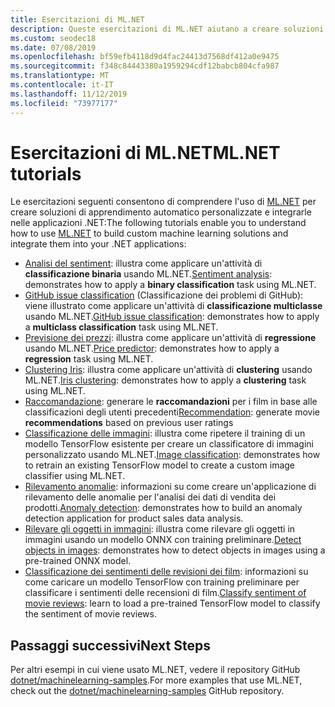 ```yaml
---
title: Esercitazioni di ML.NET
description: Queste esercitazioni di ML.NET aiutano a creare soluzioni di intelligenza artificiale personalizzate e a integrarle nelle applicazioni .NET.
ms.custom: seodec18
ms.date: 07/08/2019
ms.openlocfilehash: bf59efb4118d9d4fac24413d7568df412a0e9475
ms.sourcegitcommit: f348c84443380a1959294cdf12babcb804cfa987
ms.translationtype: MT
ms.contentlocale: it-IT
ms.lasthandoff: 11/12/2019
ms.locfileid: "73977177"
---
```

# <a name="mlnet-tutorials"></a><span data-ttu-id="5ceda-103">Esercitazioni di ML.NET</span><span class="sxs-lookup"><span data-stu-id="5ceda-103">ML.NET tutorials</span></span>

<span data-ttu-id="5ceda-104">Le esercitazioni seguenti consentono di comprendere l'uso di [ML.NET](../index.yml) per creare soluzioni di apprendimento automatico personalizzate e integrarle nelle applicazioni .NET:</span><span class="sxs-lookup"><span data-stu-id="5ceda-104">The following tutorials enable you to understand how to use [ML.NET](../index.yml) to build custom machine learning solutions and integrate them into your .NET applications:</span></span>

- <span data-ttu-id="5ceda-105">[Analisi del sentiment](sentiment-analysis.md): illustra come applicare un'attività di **classificazione binaria** usando ML.NET.</span><span class="sxs-lookup"><span data-stu-id="5ceda-105">[Sentiment analysis](sentiment-analysis.md): demonstrates how to apply a **binary classification** task using ML.NET.</span></span>
- <span data-ttu-id="5ceda-106">[GitHub issue classification](github-issue-classification.md) (Classificazione dei problemi di GitHub): viene illustrato come applicare un'attività di **classificazione multiclasse** usando ML.NET.</span><span class="sxs-lookup"><span data-stu-id="5ceda-106">[GitHub issue classification](github-issue-classification.md): demonstrates how to apply a **multiclass classification** task using ML.NET.</span></span>
- <span data-ttu-id="5ceda-107">[Previsione dei prezzi](predict-prices.md): illustra come applicare un'attività di **regressione** usando ML.NET.</span><span class="sxs-lookup"><span data-stu-id="5ceda-107">[Price predictor](predict-prices.md): demonstrates how to apply a **regression** task using ML.NET.</span></span>
- <span data-ttu-id="5ceda-108">[Clustering Iris](iris-clustering.md): illustra come applicare un'attività di **clustering** usando ML.NET.</span><span class="sxs-lookup"><span data-stu-id="5ceda-108">[Iris clustering](iris-clustering.md): demonstrates how to apply a **clustering** task using ML.NET.</span></span>
- <span data-ttu-id="5ceda-109">[Raccomandazione](movie-recommendation.md): generare le **raccomandazioni** per i film in base alle classificazioni degli utenti precedenti</span><span class="sxs-lookup"><span data-stu-id="5ceda-109">[Recommendation](movie-recommendation.md): generate movie **recommendations** based on previous user ratings</span></span>
- <span data-ttu-id="5ceda-110">[Classificazione delle immagini](image-classification.md): illustra come ripetere il training di un modello TensorFlow esistente per creare un classificatore di immagini personalizzato usando ML.NET.</span><span class="sxs-lookup"><span data-stu-id="5ceda-110">[Image classification](image-classification.md): demonstrates how to retrain an existing TensorFlow model to create a custom image classifier using ML.NET.</span></span>
- <span data-ttu-id="5ceda-111">[Rilevamento anomalie](sales-anomaly-detection.md): informazioni su come creare un'applicazione di rilevamento delle anomalie per l'analisi dei dati di vendita dei prodotti.</span><span class="sxs-lookup"><span data-stu-id="5ceda-111">[Anomaly detection](sales-anomaly-detection.md): demonstrates how to build an anomaly detection application for product sales data analysis.</span></span>
- <span data-ttu-id="5ceda-112">[Rilevare gli oggetti in immagini](object-detection-onnx.md): illustra come rilevare gli oggetti in immagini usando un modello ONNX con training preliminare.</span><span class="sxs-lookup"><span data-stu-id="5ceda-112">[Detect objects in images](object-detection-onnx.md): demonstrates how to detect objects in images using a pre-trained ONNX model.</span></span>
- <span data-ttu-id="5ceda-113">[Classificazione dei sentimenti delle revisioni dei film](text-classification-tf.md): informazioni su come caricare un modello TensorFlow con training preliminare per classificare i sentimenti delle recensioni di film.</span><span class="sxs-lookup"><span data-stu-id="5ceda-113">[Classify sentiment of movie reviews](text-classification-tf.md): learn to load a pre-trained TensorFlow model to classify the sentiment of movie reviews.</span></span>

## <a name="next-steps"></a><span data-ttu-id="5ceda-114">Passaggi successivi</span><span class="sxs-lookup"><span data-stu-id="5ceda-114">Next Steps</span></span>

<span data-ttu-id="5ceda-115">Per altri esempi in cui viene usato ML.NET, vedere il repository GitHub [dotnet/machinelearning-samples](https://github.com/dotnet/machinelearning-samples).</span><span class="sxs-lookup"><span data-stu-id="5ceda-115">For more examples that use ML.NET, check out the [dotnet/machinelearning-samples](https://github.com/dotnet/machinelearning-samples) GitHub repository.</span></span>
